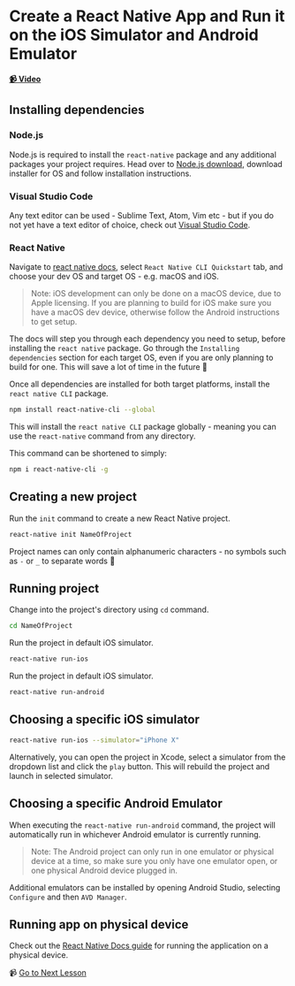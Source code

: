 # Create a React Native App and Run it on the iOS Simulator and Android Emulator

**[📹 Video](https://egghead.io/lessons/react-native-create-a-react-native-app-and-run-it-on-the-ios-simulator-and-android-emulator)**


## Installing dependencies

### Node.js
Node.js is required to install the `react-native` package and any additional packages your project requires. Head over to [Node.js download](https://nodejs.org/en/download/), download installer for OS and follow installation instructions.

### Visual Studio Code
Any text editor can be used - Sublime Text, Atom, Vim etc - but if you do not yet have a text editor of choice, check out [Visual Studio Code](https://code.visualstudio.com/download).

### React Native
Navigate to [react native docs](https://reactnative.dev/docs/environment-setup), select `React Native CLI Quickstart` tab, and choose your dev OS and target OS - e.g. macOS and iOS.

> Note: iOS development can only be done on a macOS device, due to Apple licensing. If you are planning to build for iOS make sure you have a macOS dev device, otherwise follow the Android instructions to get setup.

The docs will step you through each dependency you need to setup, before installing the `react native` package. Go through the `Installing dependencies` section for each target OS, even if you are only planning to build for one. This will save a lot of time in the future 🙂

Once all dependencies are installed for both target platforms, install the `react native CLI` package.

```bash
npm install react-native-cli --global
```

This will install the `react native CLI` package globally - meaning you can use the `react-native` command from any directory.

This command can be shortened to simply:

```bash
npm i react-native-cli -g
```

## Creating a new project

Run the `init` command to create a new React Native project.

```bash
react-native init NameOfProject
```

Project names can only contain alphanumeric characters - no symbols such as `-` or `_` to separate words 🙁

## Running project

Change into the project's directory using `cd` command.

```bash
cd NameOfProject
```

Run the project in default iOS simulator.

```bash
react-native run-ios
```

Run the project in default iOS simulator.

```bash
react-native run-android
```

## Choosing a specific iOS simulator

```bash
react-native run-ios --simulator="iPhone X"
```

Alternatively, you can open the project in Xcode, select a simulator from the dropdown list and click the `play` button. This will rebuild the project and launch in selected simulator.

## Choosing a specific Android Emulator

When executing the `react-native run-android` command, the project will automatically run in whichever Android emulator is currently running.

> Note: The Android project can only run in one emulator or physical device at a time, so make sure you only have one emulator open, or one physical Android device plugged in.

Additional emulators can be installed by opening Android Studio, selecting `Configure` and then `AVD Manager`.

## Running app on physical device

Check out the [React Native Docs guide](https://reactnative.dev/docs/running-on-device) for running the application on a physical device.

📹 [Go to Next Lesson](https://egghead.io/lessons/react-native-reload-the-simulator-when-changes-occur-in-react-native-apps)
